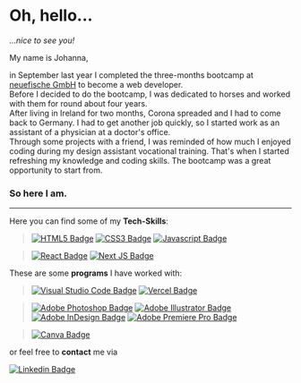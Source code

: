 # Oh, hello...

_...nice to see you!_

My name is Johanna,

in September last year I completed the three-months bootcamp  at <a href="https://www.neuefische.de/?utm_source=sea_google&utm_medium=search&utm_campaign=brand_neue_fische_bundesweit&gclid=EAIaIQobChMIg72YpJSh-gIV2o9oCR0TJwTmEAAYASAAEgKK9vD_BwE" target="_blank"> neuefische GmbH</a> to become a web developer.<br>
Before I decided to do the bootcamp, I was dedicated to horses and worked with them for round about four years.<br>
After living in Ireland for two months, Corona spreaded and I had to come back to Germany. I had to get another job quickly, so I started work as an assistant of a physician at a doctor's office.<br>
Through some projects with a friend, I was reminded of how much I enjoyed coding during my design assistant vocational training. That's when I started refreshing my knowledge and coding skills. The bootcamp was a great opportunity to start from.

### So here I am.

---

Here you can find some of my **Tech-Skills**:

>[![HTML5 Badge](https://img.shields.io/badge/-html5-%23E34F26.svg?style=for-the-badge&labelColor=black&logo=html5&logoColor=E34F26)](#) 
[![CSS3 Badge](https://img.shields.io/badge/-css3-%231572B6.svg?style=for-the-badge&labelColor=black&logo=css3&logoColor=1572B6)](#) 
[![Javascript Badge](https://img.shields.io/badge/-Javascript-%23F0DB4F.svg?style=for-the-badge&labelColor=black&logo=javascript&logoColor=F0DB4F)](#) 

>[![React Badge](https://img.shields.io/badge/-React-61DBFB?style=for-the-badge&labelColor=black&logo=react&logoColor=61DBFB)](#) 
[![Next JS Badge](https://img.shields.io/badge/-Next-black?style=for-the-badge&labelColor=black&logo=next.js&logoColor=white)](#)


These are some **programs** I have worked with:


>[![Visual Studio Code Badge](https://img.shields.io/badge/-Visual%20Studio%20Code-0078d7.svg?style=for-the-badge&labelColor=black&logo=visual-studio-code&logoColor=0078d7)](#)
[![Vercel Badge](https://img.shields.io/badge/-vercel-%23000000.svg?style=for-the-badge&labelColor=black&logo=vercel&logoColor=white)](#)


>[![Adobe Photoshop Badge](https://img.shields.io/badge/-Adobe%20Photoshop-%2331A8FF.svg?style=for-the-badge&labelColor=black&logo=Adobe%20Photoshop&logoColor=31A8FF)](#)
[![Adobe Illustrator Badge](https://img.shields.io/badge/-Adobe%20Illustrator-FFA500.svg?style=for-the-badge&labelColor=black&logo=Adobe%20Illustrator&logoColor=FFA500)](#)
[![Adobe InDesign Badge](https://img.shields.io/badge/-Adobe%20InDesign-FF635A.svg?style=for-the-badge&labelColor=black&logo=Adobe%20InDesign&logoColor=FF635A)](#)
[![Adobe Premiere Pro Badge](https://img.shields.io/badge/-Adobe%20Premiere%20Pro-9999FF.svg?style=for-the-badge&labelColor=black&logo=Adobe%20Premiere%20Pro&logoColor=9999FF)](#)


>[![Canva Badge](https://img.shields.io/badge/-Canva-%2300C4CC.svg?style=for-the-badge&labelColor=black&logo=Canva&logoColor=00C4CC)](#)


or feel free to **contact** me via

[![Linkedin Badge](https://img.shields.io/badge/-Johanna_Hopp-0e76a8?style=flat&labelColor=0e76a8&logo=linkedin&logoColor=white)](https://www.linkedin.com/in/johanna-hopp-119326255/) 


<!--
my open projects:



my past:

> fun fact: 



Here are some ideas to get you started:

- 🔭 I’m currently working on ...
- 🌱 I’m currently learning ...
- 👯 I’m looking to collaborate on ...
- 🤔 I’m looking for help with ...
- 💬 Ask me about ...
- 📫 How to reach me: ...
- 😄 Pronouns: ...
- ⚡ Fun fact: ...
-->
